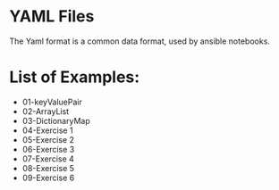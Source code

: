 # YAML Files

The Yaml format is a common data format, used by ansible notebooks. 

# List of Examples:
- 01-keyValuePair
- 02-ArrayList
- 03-DictionaryMap
- 04-Exercise 1
- 05-Exercise 2
- 06-Exercise 3
- 07-Exercise 4
- 08-Exercise 5
- 09-Exercise 6
